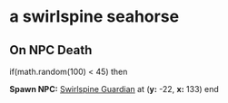 # a swirlspine seahorse
## On NPC Death

if(math.random(100) < 45) then


**Spawn NPC:**  [Swirlspine Guardian](/npc/64592) at (**y:** -22, **x:** 133)
end
